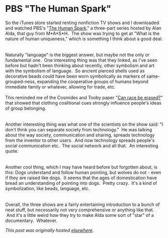 # PBS "The Human Spark"

<p>So the iTunes store started renting nonfiction TV shows and I downloaded and watched PBS's "<a href="http://www.pbs.org/wnet/humanspark/">The Human Spark</a>," a three-part series hosted by Alan Alda, that guy from M*A*S*H.  The show was trying to get at "What is the nature of human uniqueness," which is something I think about a good deal.<br><br><br>Naturally "language" is the biggest answer, but maybe not the only or fundamental one.  One interesting thing was that they linked, as I've seen before but hadn't been thinking about recently, other symbolism and art with the symbolism of language.  So ancient pierced shells used as decorative beads could have been worn symbolically as markers of same-grouped-ness, expanding the cooperative groups of humans beyond immediate family or whatever, allowing for trade, etc.<br><br>This reminded me of the Cosmides and Tooby paper "<a href="http://www.pnas.org/content/98/26/15387.full">Can race be erased?</a>" that showed that clothing coalitional cues strongly influence people's ideas of group belonging.<br><br><br>Another interesting thing was what one of the scientists on the show said: "I don't think you can separate society from technology."  He was talking about the way society, communication and sharing, spreads technology from the inventor to other users.  And now technology spreads people's social communication etc.  The social network and all that.  An interesting quote.<br><br><br>Another cool thing, which I may have heard before but forgotten about, is this: Dogs understand and follow human pointing, but wolves do not - even if they are raised like dogs.  It seems that the ages of domestication have bread an understanding of pointing into dogs.  Pretty crazy.  It's a kind of symbolization, like beads, language, etc.<br><br><br>Overall, the three shows are a fairly entertaining introduction to a bunch of neat stuff, but necessarily not very comprehensive or anything like that.  And it's a little weird how they try to make Alda some sort of "star" of a documentary.  Whatever.</p>


*This post was originally hosted [elsewhere](http://planspace.blogspot.com/2010/11/pbs-human-spark.html).*
